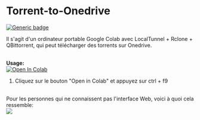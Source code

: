 # Torrent-to-Onedrive
[![Generic badge](https://img.shields.io/badge/Author-fpet007-green)](https://shields.io/)

Il s'agit d'un ordinateur portable Google Colab avec LocalTunnel + Rclone + QBittorrent, qui peut télécharger des torrents sur Onedrive.



<br><b>Usage:</b>
<br>
<a href="https://colab.research.google.com/github/fpet007/Torrents-to-Onedrive/blob/main/Serveur_qBittorrent_LocalTunnel_avec_Onedrive.ipynb" target="_parent\"><img src="https://colab.research.google.com/assets/colab-badge.svg" alt="Open In Colab"/></a>
1. Cliquez sur le bouton "Open in Colab" et appuyez sur ctrl + f9 
<br>
Pour les personnes qui ne connaissent pas l'interface Web, voici à quoi cela ressemble:
<br>
<img src="https://i.snag.gy/ZAg2PS.jpg">
